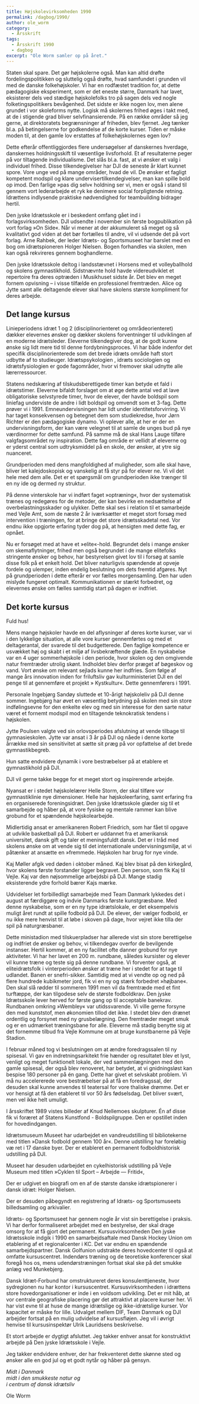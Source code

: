 ```yaml
---
title: Højskolevirksomheden 1990
permalink: /dagbog/1990/
author: ole_worm
category:
  - Årsskrift
tags:
  - Årsskrift 1990
  - dagbog
excerpt: "Ole Worm samler op på året."
---
```


Staten skal spare. Det gør højskolerne også. Man kan altid drøfte fordelingspolitikken og sluttelig også drøfte, hvad samfundet i grunden vil med de danske folkehøjskoler. Vi har en rodfæstet tradition for, at dette pædagogiske eksperiment, som er det eneste større, Danmark har lavet, eksisterer dels ved stædige højskolefolks tro på sagen dels ved nogle folketingspolitikers bevågenhed. Det sidste er ikke nogen lov, men alene grundet i vor skoleforms nytte. Logisk må skolernes frihed øges i takt med, at de i stigende grad bliver selvfinansierende. På en række områder så jeg gerne, at direktoratets begrænsninger af friheden, blev fjernet. Jeg tænker bl.a. på betingelserne for godkendelse af de korte kurser. Tiden er måske moden til, at den gamle lov erstattes af folkehøjskolernes egen lov? 

Dette efterår offentliggjordes flere undersøgelser af danskernes hverdage, danskernes holdningsskift til væsentlige livsforhold. Et af resultaterne peger på vor tiltagende individualisme. Det slås bl.a. fast, at vi ønsker et valg i individuel frihed. Disse tilkendegivelser har DJI de seneste år klart kunnet spore. Vore unge ved på mange områder, hvad de vil. De ønsker et fagligt kompetent modspil og klare undervisertilkendegivelser, man kan spille bold op imod. Den farlige »pas dig selv« holdning ser vi, men er også i stand til gennem vort lederarbejde et ryk ke denimere social forpligtende retning. Idrættens indlysende praktiske nødvendighed for teambuilding bidrager hertil. 

Den jyske Idrætsskole er i beskedent omfang gået ind i forlagsvirksomheden. DJI udsendte i november sin første bogpublikation på vort forlag »On Side«. Når vi mener at der akkumuleret så meget og så kvalitativt god viden at det bør fortælles til andre, vil vi udsende det på vort forlag. Arne Rahbek, der leder Idræts- og Sportsmuseet har barslet med en bog om idrætspioneren Holger Nielsen. Bogen forhandles via skolen, men kan også rekvireres gennem boghandlerne. 

Den jyske Idrætsskole deltog i landsstævnet i Horsens med et volleyballhold og skolens gymnastikhold. Sidstnævnte hold havde videreudviklet et repertoire fra deres optræden i Musikhuset sidste år. Det blev en meget fornem opvisning – i visse tilfælde en professionel fremtræden. Alice og Jytte samt alle deltagende elever skal have skolens største kompliment for deres arbejde. 

## Det lange kursus 

Linieperiodens idræt 1 og 2 (disciplinorienteret og områdeorienteret) dækker elevernes ønsker og dækker skolens forventninger til udviklingen af en moderne idrætsleder. Eleverne tilkendegiver dog, at de godt kunne ønske sig lidt mere tid til denne fordybningsproces. Vi har både indenfor det specifik disciplinorienterede som det brede idræts område haft stort udbytte af to studieuger. Idrætspsykologien , idræts sociologien og idrætsfysiologien er gode fagområder, hvor vi fremover skal udnytte alle lærerressourcer. 

Statens nedskæring af tilskudsberettigede timer kan betyde et fald i idrætstimer. Eleverne bifaldt forslaget om at øge dette antal ved at lave obligatoriske selvstyrede timer, hvor de elever, der havde boldspil som liniefag underviste de andre i lidt boldspil og omvendt som et 3-fag. Dette prøver vi i 1991. Emneundervisningen har lidt under identitetsforvirring. Vi har taget konsekvensen og betegnet dem som studiekredse, hvor Jørn Richter er den pædagogiske dynamo. Vi oplever alle, at her er der en undervisningsform, der kan være velegnet til at samle de unges bud på nye værdinormer for dette samfund. På samme må de skal Hans Lauge tilføre valgfagsområdet ny inspiration. Dette fag område er vellidt af eleverne og er yderst central som udtryksmiddel på en skole, der ønsker, at ytre sig nuanceret.

Grundperioden med dens mangfoldighed af muligheder, som alle skal have, bliver let kalejdoskopisk og vanskelig at få styr på for elever ne. Vi vil det hele med dem alle. Det er et spørgsmål om grundperioden ikke trænger til en ny ide og dermed ny struktur. 

På denne vinterskole har vi indført faget »optræning«, hvor der systematisk trænes og redegøres for de metoder, der kan bevirke en nedsættelse af overbelastningsskader og ulykker. Dette skal ses i relation til et samarbejde med Vejle Amt, som de næste 2 år iværksætter et meget stort forsøg med intervention i træningen, for at bringe det store idrætsskadetal ned. Vor endnu ikke opgjorte erfaring tyder dog på, at hensigten med dette fag, er opnået.

Nu er forsøget med at have et »elite«-hold. Begrundet dels i mange ønsker om skemaflytninger, frihed men også begrundet i de mange elitefolks stringente ønsker og behov, har bestyrelsen givet lov til i forsøg at samle disse folk på et enkelt hold. Det bliver naturligvis spændende at opveje fordele og ulemper, inden endelig beslutning om dets fremtid afgøres. Nyt på grundperioden i dette efterår er vor fælles morgensamling. Den har uden mislyde fungeret optimalt. Kommunikationen er stærkt forbedret, og elevernes ønske om fælles samtidig start på dagen er indfriet. 

## Det korte kursus 

Fuld hus!

Mens mange højskoler havde en del aflysninger af deres korte kurser, var vi i den lykkelige situation, at alle vore kurser gennemførtes og med et deltagerantal, der svarede til det budgetterede. Den faglige kompetence er usvækket høj og skabt i et miljø af livsbekræftende glæde. En nyskabelse var en 4 uger sommerhøjskole i den periode, hvor skolen og den omgivende natur fremtræder utrolig skønt. Indholdet blev derfor præget af bøgeskov og vand. Vort ønske om relevant sejlads kunne her indfries. Som følge af mange års innovation inden for friluftsliv gav kulturministeriet DJI en del penge til at gennemføre et projekt » Kystkultur«. Dette gennemførers i 1991. 

Personale Ingebjørg Sandøy sluttede et 10-årigt højskoleliv på DJI denne sommer. Ingebjørg har øvet en væsentlig betydning på skolen med sin store indfølingsevne for den enkelte elev og med sin interesse for den sarte natur været et fornemt modspil mod en tiltagende teknokratisk tendens i højskolen. 

Jytte Poulsen valgte ved sin orlovsperiodes afslutning at vende tilbage til gymnasieskolen. Jytte var ansat i 3 år på DJI og nåede i denne korte årrække med sin sensitivitet at sætte sit præg på vor opfattelse af det brede gymnastikbegreb. 

Hun satte endvidere dynamik i vore bestræbelser på at etablere et gymnastikhold på DJI. 

DJI vil gerne takke begge for et meget stort og inspirerende arbejde. 

Nyansat er i stedet højskolelærer Helle Storm, der skal tilføre vor gymnastiklinie nye dimensioner. Helle har højskoleerfaring, samt erfaring fra en organiserede foreningsidræt. Den jyske Idrætsskole glæder sig til et samarbejde og håber på, at vore fysiske og mentale rammer kan blive grobund for et spændende højskolearbejde. 

Midlertidig ansat er amerikaneren Robert Friedrich, som har fået til opgave at udvikle basketball på DJI. Robert er uddannet fra et amerikansk universitet, dansk gift og taler et meningsfuldt dansk. Det er i tråd med skolens ønske om at vende sig til det internationale undervisningsmiljø, at vi påtænker at ansætte en »fremmede. Højskolen har brug for nye vinde.

Kaj Møller afgik ved døden i oktober måned. Kaj blev bisat på den kirkegård, hvor skolens første forstander ligger begravet. Den person, som fik Kaj til Vejle. Kaj var den nøjsommelige arbejdsbi på DJI. Mange stadig eksisterende ydre forhold bærer Kajs mærke. 

Udvidelser let forbilledligt samarbejde med Team Danmark lykkedes det i august at færdiggøre og indvie Danmarks første kunstgræsbane. Med denne nyskabelse, som er en ny type idrætslokale, er det eksempelvis muligt året rundt at spille fodbold på DJI. De elever, der vælger fodbold, er nu ikke mere henvist til at løbe i skoven på dage, hvor vejret ikke tilla der spil på naturgræsbaner. 

Dette ministadion med tilskuerpladser har allerede vist sin store berettigelse og indfriet de ønsker og behov, vi tilkendegav overfor de bevilgende instanser. Hertil kommer, at en ny facilitet ofte danner grobund for nye aktiviteter. Vi har her lavet en 200 m. rundbane, således kursister og elever vil kunne træne og teste sig på denne rundbane. Vi forventer også, at eliteidrætsfolk i vinterperioden ønsker at træne her i stedet for at tage til udlandet. Banen er snefri-sikker. Samtidig med at vi vendte op og ned på flere hundrede kubikmeter jord, fik vi en ny og stærk forbedret »højbane«. Den skal slå rødder til sommeren 1991 men vil da fremtræde med et fint turftæppe, der kan tilgodese selv de største fodboldkrav. Den jyske Idrætsskole lever herved for første gang op til acceptable banekrav. Rundbanen omkring »Wembley« var utidssvarende. Vi ville gerne forsyne den med kunststof, men økonomien tillod det ikke. I stedet blev den drænet ordentlig og forsynet med ny grusbelægning. Den fremtræder meget smuk og er en udmærket træningsbane for alle. Eleverne må stadig benytte sig at det fornemme tilbud fra Vejle Kommune om at bruge kunstbanerne på Vejle Stadion. 

I februar måned tog vi beslutningen om at ændre foredragssalen til ny spisesal. Vi gav en indretningsarkitekt frie hænder og resultatet blev et lyst, venligt og meget funktionelt lokale, der ved sammenlægningen med den gamle spisesal, der også blev renoveret, har betydet, at vi gnidningsløst kan bespise 180 personer på én gang. Dette har givet et selvskabt problem. Vi må nu accelererede vore bestræbelser på at få en foredragssal, der desuden skal kunne anvendes til teatersal for vore thaliske drømme. Det er vor hensigt at få den etableret til vor 50 års fødselsdag. Det bliver svært, men vel ikke helt umuligt. 

I årsskriftet 1989 vistes billeder af Knud Nellemoes skulpturer. Én af disse fik vi foræret af Statens Kunstfond - Boldspilgruppe. Den er opstillet inden for hovedindgangen. 

Idrætsmuseum Museet har udarbejdet en vandreudstilling til bibliotekerne med titlen »Dansk fodbold gennem 100 år«. Denne udstilling har foreløbig væ ret i 17 danske byer. Der er etableret en permanent fodboldhistorisk udstilling på DJI. 

Museet har desuden udarbejdet en cykelhistorisk udstilling på Vejle Museum med titlen »Cyklen til Sport – Arbejde — Fritid«, 

Der er udgivet en biografi om en af de største danske idrætspionerer i dansk idræt: Holger Nielsen. 

Der er desuden påbegyndt en registrering af Idræts- og Sportsmuseets billedsamling og arkivalier. 

Idræts- og Sportsmuseet har gennem nogle år vist sin berettigelse i praksis. Vi har derfor formaliseret arbejdet med en bestyrelse, der skal drage omsorg for at få gjort det permanent. 
Kursusvirksomheden Den jyske Idrætsskole indgik i 1990 en samarbejdsaftale med Dansk Hockey Union om etablering af et regionalcenter i KC. Det var endnu en spændende samarbejdspartner. Dansk Golfunion udstrakte deres hovedcenter til også at omfatte kursuscentret. Indendørs træning og de teoretiske konferencer skal foregå hos os, mens udendørstræningen fortsat skal ske på det smukke anlæg ved Munkebjerg. 

Dansk Idræt-Forbund har omstruktureret deres konsulenttjeneste, hvor sydregionen nu har kontor i kursuscentret. Kursusvirksomheden i idrættens store hovedorganisationer er inde i en voldsom udvikling. Det er mit håb, at vor centrale geografiske placering gør det attraktivt at placere kurser her. Vi har vist evne til at huse de mange idrætslige og ikke-idrætslige kurser. Vor kapacitet er måske for lille. Udvalget mellem DIF, Team Danmark og DJI arbejder fortsat på en mulig udvidelse af kursusfløjen. Jeg vil i øvrigt henvise til kursusinspektør Ulrik Lauridsens beskrivelse. 

Et stort arbejde er dygtigt afsluttet. Jeg takker enhver ansat for konstruktivt arbejde på Den jyske Idrætsskole i Vejle. 

Jeg takker endvidere enhver, der har frekventeret dette skønne sted og ønsker alle en god jul og et godt nytår og håber på gensyn. 

_Midt i Danmark_  
_midt i den smukkeste natur og_  
_i centrum af dansk idrætsliv_  

Ole Worm 
